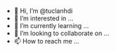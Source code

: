 - 👋 Hi, I’m @tuclanhdi
- 👀 I’m interested in ...
- 🌱 I’m currently learning ...
- 💞️ I’m looking to collaborate on ...
- 📫 How to reach me ...

<!---
tuclanhdi/tuclanhdi is a ✨ special ✨ repository because its `README.md` (this file) appears on your GitHub profile.
You can click the Preview link to take a look at your changes.
--->

